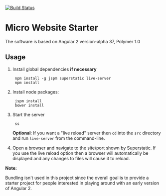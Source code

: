 [![Build Status](https://travis-ci.org/smisy/micro-web.svg?branch=master)](https://travis-ci.org/smisy/micro-web)
# Micro Website Starter

The software is based on Angular 2 version-alpha 37, Polymer 1.0

## Usage

1. Install global dependencies **if necessary**

        npm install -g jspm superstatic live-server
        npm install

2. Install node packages:

        jspm install
        bower install

3. Start the server

        ss

   **Optional**: If you want a "live reload" server then `cd` into the `src` directory and run `live-server` from the command-line.

4. Open a browser and navigate to the site/port shown by Superstatic.
If you use the live reload option then a browser will automatically be displayed and any changes to files will cause it to reload.


**Note:**

Bundling isn't used in this project since the overall goal is to provide a starter project for people interested in
playing around with an early version of Angular 2.
